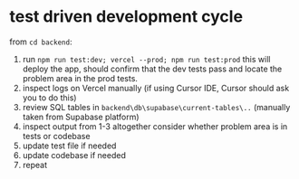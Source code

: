 # test driven development cycle

from `cd backend`:

1. run `npm run test:dev; vercel --prod; npm run test:prod` this will deploy the app, should confirm that the dev tests pass and locate the problem area in the prod tests.
2. inspect logs on Vercel manually (if using Cursor IDE, Cursor should ask you to do this)
3. review SQL tables in `backend\db\supabase\current-tables\..` (manually taken from Supabase platform)
4. inspect output from 1-3 altogether consider whether problem area is in tests or codebase
5. update test file if needed
6. update codebase if needed
7. repeat 